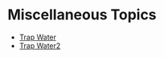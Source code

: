 # Miscellaneous Topics

- [Trap Water](https://leetcode.com/problems/trapping-rain-water/description/)
- [Trap Water2 ](https://leetcode.com/problems/trapping-rain-water-ii/)

